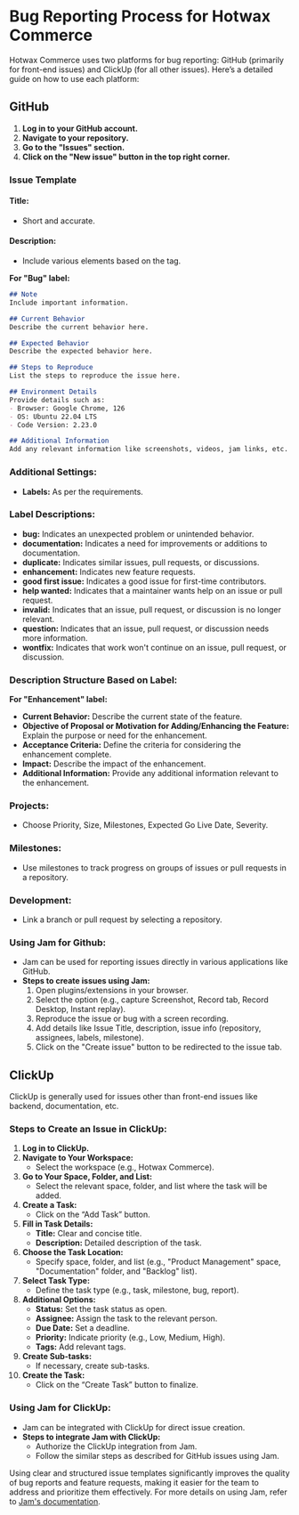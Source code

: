 # Bug Reporting Process for Hotwax Commerce

Hotwax Commerce uses two platforms for bug reporting: GitHub (primarily for front-end issues) and ClickUp (for all other issues). Here’s a detailed guide on how to use each platform:



## GitHub

1. **Log in to your GitHub account.**
2. **Navigate to your repository.**
3. **Go to the "Issues" section.**
4. **Click on the "New issue" button in the top right corner.**

### Issue Template

#### Title:
- Short and accurate.

#### Description:
- Include various elements based on the tag.

**For "Bug" label:**
```markdown
## Note
Include important information.

## Current Behavior
Describe the current behavior here.

## Expected Behavior
Describe the expected behavior here.

## Steps to Reproduce
List the steps to reproduce the issue here.

## Environment Details
Provide details such as:
- Browser: Google Chrome, 126
- OS: Ubuntu 22.04 LTS
- Code Version: 2.23.0

## Additional Information
Add any relevant information like screenshots, videos, jam links, etc.
```

### Additional Settings:
- **Labels:** As per the requirements.

### Label Descriptions:

- **bug:** Indicates an unexpected problem or unintended behavior.
- **documentation:** Indicates a need for improvements or additions to documentation.
- **duplicate:** Indicates similar issues, pull requests, or discussions.
- **enhancement:** Indicates new feature requests.
- **good first issue:** Indicates a good issue for first-time contributors.
- **help wanted:** Indicates that a maintainer wants help on an issue or pull request.
- **invalid:** Indicates that an issue, pull request, or discussion is no longer relevant.
- **question:** Indicates that an issue, pull request, or discussion needs more information.
- **wontfix:** Indicates that work won't continue on an issue, pull request, or discussion.

### Description Structure Based on Label:
**For "Enhancement" label:**
- **Current Behavior:** Describe the current state of the feature.
- **Objective of Proposal or Motivation for Adding/Enhancing the Feature:** Explain the purpose or need for the enhancement.
- **Acceptance Criteria:** Define the criteria for considering the enhancement complete.
- **Impact:** Describe the impact of the enhancement.
- **Additional Information:** Provide any additional information relevant to the enhancement.

### Projects:
- Choose Priority, Size, Milestones, Expected Go Live Date, Severity.

### Milestones:
- Use milestones to track progress on groups of issues or pull requests in a repository.

### Development:
- Link a branch or pull request by selecting a repository.

### Using Jam for Github:
- Jam can be used for reporting issues directly in various applications like GitHub.
- **Steps to create issues using Jam:**
  1. Open plugins/extensions in your browser.
  2. Select the option (e.g., capture Screenshot, Record tab, Record Desktop, Instant replay).
  3. Reproduce the issue or bug with a screen recording.
  4. Add details like Issue Title, description, issue info (repository, assignees, labels, milestone).
  5. Click on the "Create issue" button to be redirected to the issue tab.



## ClickUp

ClickUp is generally used for issues other than front-end issues like backend, documentation, etc.

### Steps to Create an Issue in ClickUp:

1. **Log in to ClickUp.**
2. **Navigate to Your Workspace:**
   - Select the workspace (e.g., Hotwax Commerce).
3. **Go to Your Space, Folder, and List:**
   - Select the relevant space, folder, and list where the task will be added.
4. **Create a Task:**
   - Click on the “Add Task” button.
5. **Fill in Task Details:**
   - **Title:** Clear and concise title.
   - **Description:** Detailed description of the task.
6. **Choose the Task Location:**
   - Specify space, folder, and list (e.g., "Product Management" space, "Documentation" folder, and "Backlog" list).
7. **Select Task Type:**
   - Define the task type (e.g., task, milestone, bug, report).
8. **Additional Options:**
   - **Status:** Set the task status as open.
   - **Assignee:** Assign the task to the relevant person.
   - **Due Date:** Set a deadline.
   - **Priority:** Indicate priority (e.g., Low, Medium, High).
   - **Tags:** Add relevant tags.
9. **Create Sub-tasks:**
   - If necessary, create sub-tasks.
10. **Create the Task:**
    - Click on the “Create Task” button to finalize.

### Using Jam for ClickUp:
- Jam can be integrated with ClickUp for direct issue creation.
- **Steps to integrate Jam with ClickUp:**
  - Authorize the ClickUp integration from Jam.
  - Follow the similar steps as described for GitHub issues using Jam.



Using clear and structured issue templates significantly improves the quality of bug reports and feature requests, making it easier for the team to address and prioritize them effectively. For more details on using Jam, refer to [Jam's documentation](https://jam.dev/docs/get-started).
